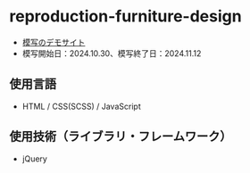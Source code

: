 # reproduction-furniture-design
* [模写のデモサイト](https://code-jump.com/demo/html/store2/)
* 模写開始日：2024.10.30、模写終了日：2024.11.12
## 使用言語
* HTML / CSS(SCSS) / JavaScript
## 使用技術（ライブラリ・フレームワーク）
* jQuery
